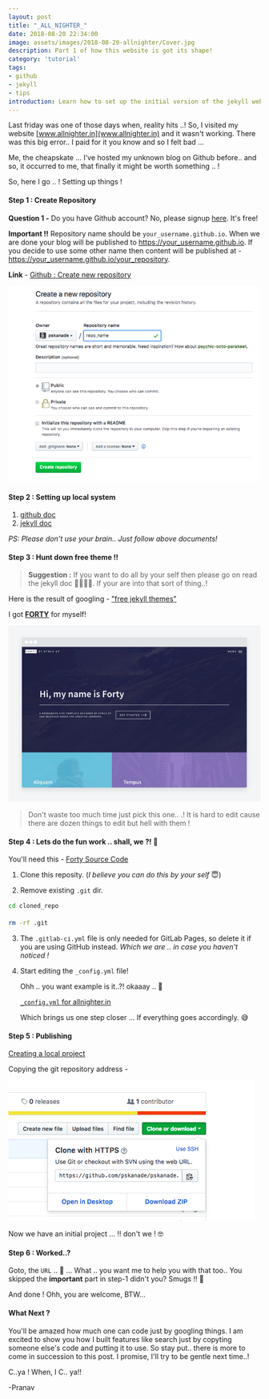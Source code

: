 ```yaml
---
layout: post
title: "_ALL_NIGHTER_"
date: 2018-08-20 22:34:00
image: assets/images/2018-08-20-allnighter/Cover.jpg
description: Part 1 of how this website is got its shape!
category: 'tutorial'
tags:
- github
- jekyll
- tips
introduction: Learn how to set up the initial version of the jekyll website
---
```


Last friday was one of those days when, reality hits ..! So, I visited my website [www.allnighter.in](www.allnighter.in) and it wasn't working. There was this big error.. I paid for it you know and so I felt bad ...

Me, the cheapskate … I’ve hosted my unknown blog on Github before.. and so, it occurred to me, that finally it might be worth something .. !

So, here I go .. ! Setting up things !

#### Step 1 : Create Repository
**Question 1 -** Do you have Github account? No, please signup [here](https://github.com/). It's free!

**Important !!** Repository name should be `your_username.github.io`. When we are done your blog will be published to https://your_username.github.io. If you decide to use some other name then content will be published at - https://your_username.github.io/your_repository.

**Link** - [Github : Create new repository](https://github.com/new)

<!-- <span class="image fit"> -->
<img src="/assets/images/2018-08-20-allnighter/pic1.png" alt="" />
<!-- </span> -->


#### Step 2 : Setting up local system

1. [github doc](https://help.github.com/articles/setting-up-your-github-pages-site-locally-with-jekyll/)
2. [jekyll doc](https://jekyllrb.com/docs/installation/)

*PS: Please don't use your brain.. Just follow above documents!*

#### Step 3 : Hunt down free theme !!

<blockquote><b>Suggestion :</b> If you want to do all by your self then please go on read the jekyll doc 🤯🤯🤯🤯. If your are into that sort of thing..!</blockquote>

Here is the result of googling - ["free jekyll themes"](https://www.google.co.in/search?q=free+jekyll+themes&rlz=1C5CHFA_enIN764IN764&oq=free+jekyll&aqs=chrome.0.0j69i60j69i61j69i57j0l2.3375j0j4&sourceid=chrome&ie=UTF-8)

I got [**FORTY**](https://jekyllthemes.io/theme/forty-jekyll-theme) for myself!

<!-- to fit image -->
<!-- <span class="image fit"> -->
<img src="/assets/images/2018-08-20-allnighter/pic2.png" alt="" />
<!-- </span> -->

<blockquote>Don't waste too much time just pick this one.. .! It is hard to edit cause there are dozen things to edit but hell with them !</blockquote>


#### Step 4 : Lets do the fun work .. shall, we ?! 🤘

You'll need this - [Forty Source Code](https://github.com/andrewbanchich/forty-jekyll-theme)

1. Clone this reposity. (_I believe you can do this by your self_ 😇)

2. Remove existing `.git` dir.

```bash
cd cloned_repo

rm -rf .git
```

3. The `.gitlab-ci.yml` file is only needed for GitLab Pages, so delete it if you are using GitHub instead. _Which we are .. in case you haven't noticed !_

4. Start editing the `_config.yml` file!

   Ohh .. you want example is it..?! okaaay .. 🤨

   [`_config.yml` for allnighter.in](https://github.com/pskanade/pskanade.github.io/blob/master/_config.yml)

   Which brings us one step closer ... If everything goes accordingly. 😅


#### Step 5 : Publishing

[Creating a local project](https://help.github.com/articles/adding-an-existing-project-to-github-using-the-command-line/)

Copying the git repository address -

![Here, You can get the URL](/assets/images/2018-08-20-allnighter/pic3.png)



Now we have an initial project ... !! don't we ! 🤓



#### Step 6 : Worked..?

Goto, the `URL` .. 🤩 ... What .. you want me to help you with that too.. You skipped the **important** part in step-1 didn't you? Smugs !! 🤬

And done ! Ohh, you are welcome, BTW...

#### What Next ?
You'll be amazed how much one can code just by googling things. I am excited to show you how I built features like search just by copyting someone else's code and putting it to use. So stay put.. there is more to come in succession to this post. I promise, I'll try to be gentle next time..!

C..ya ! When, I C.. ya!!

-Pranav